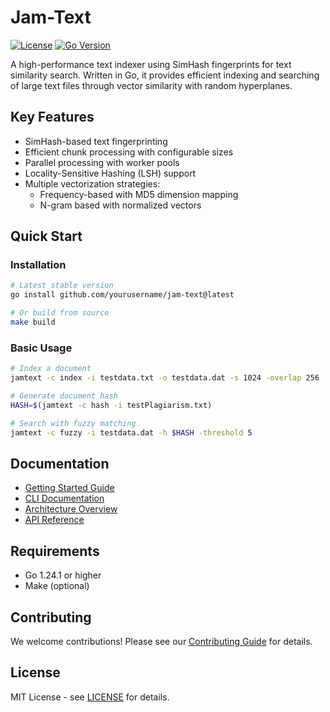 # Jam-Text

[![License](https://img.shields.io/badge/license-MIT-blue.svg)](LICENSE)
[![Go Version](https://img.shields.io/badge/go-1.24.1-blue.svg)](https://golang.org/dl/)

A high-performance text indexer using SimHash fingerprints for text similarity search. Written in Go, it provides efficient indexing and searching of large text files through vector similarity with random hyperplanes.

## Key Features

- SimHash-based text fingerprinting
- Efficient chunk processing with configurable sizes
- Parallel processing with worker pools
- Locality-Sensitive Hashing (LSH) support
- Multiple vectorization strategies:
  - Frequency-based with MD5 dimension mapping
  - N-gram based with normalized vectors

## Quick Start

### Installation

```bash
# Latest stable version
go install github.com/yourusername/jam-text@latest

# Or build from source
make build
```

### Basic Usage

```bash
# Index a document
jamtext -c index -i testdata.txt -o testdata.dat -s 1024 -overlap 256

# Generate document hash
HASH=$(jamtext -c hash -i testPlagiarism.txt)

# Search with fuzzy matching
jamtext -c fuzzy -i testdata.dat -h $HASH -threshold 5
```

## Documentation

- [Getting Started Guide](docs/guides/getting-started.md)
- [CLI Documentation](docs/cli.md)
- [Architecture Overview](docs/architecture/design.md)
- [API Reference](docs/api/README.md)

## Requirements

- Go 1.24.1 or higher
- Make (optional)

## Contributing

We welcome contributions! Please see our [Contributing Guide](CONTRIBUTING.md) for details.

## License

MIT License - see [LICENSE](LICENSE) for details.
